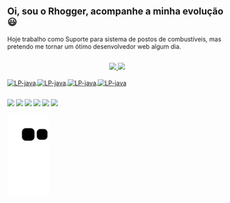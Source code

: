 ## Oi, sou o Rhogger, acompanhe a minha evolução 😃


Hoje trabalho como Suporte para sistema de postos de combustíveis, mas pretendo me tornar um ótimo desenvolvedor web algum dia.

##

<div align="center">
  <a href="https://github.com/rhogger">
  <img height="180em" src="https://github-readme-stats.vercel.app/api?username=rhogger&show_icons=true&theme=maroongold&include_all_commits=true&count_private=true"/>
  <img height="180em" src="https://github-readme-stats.vercel.app/api/top-langs/?username=rhogger&layout=compact&langs_count=7&theme=maroongold"/>
</div>
  
<div style="display: inline_block"><br>
  <img align="center" alt="LP-java" height="40" width="50" src="https://cdn.jsdelivr.net/gh/devicons/devicon/icons/java/java-original-wordmark.svg" />
  <img align="center" alt="LP-java" height="40" width="50" src="https://cdn.jsdelivr.net/gh/devicons/devicon/icons/c/c-original.svg" />
  <img align="center" alt="LP-java" height="40" width="50" src="https://cdn.jsdelivr.net/gh/devicons/devicon/icons/html5/html5-original-wordmark.svg" />
  <img align="center" alt="LP-java" height="40" width="50" src="https://cdn.jsdelivr.net/gh/devicons/devicon/icons/css3/css3-original-wordmark.svg" />
</div>
  
  ##
  
<div> 
  <a href="https://contate.me/RhoggerFS" target="_blank"><img src="https://img.shields.io/badge/WhatsApp-25D366?style=for-the-badge&logo=whatsapp&logoColor=white" target="_blank"></a>
  <a href="https://www.linkedin.com/in/rhogger-freitas-699594214/" target="_blank"><img src="https://img.shields.io/badge/-LinkedIn-%230077B5?style=for-the-badge&logo=linkedin&logoColor=white" target="_blank"></a> 
  <a href="https://www.instagram.com/rhogger._.fs/" target="_blank"><img src="https://img.shields.io/badge/-Instagram-%23E4405F?style=for-the-badge&logo=instagram&logoColor=white" target="_blank"></a>
  <a href="https://www.facebook.com/rhogger.freitas/" target="_blank"><img src="https://img.shields.io/badge/Facebook-1877F2?style=for-the-badge&logo=facebook&logoColor=white" target="_blank"></a>
  <a href = "mailto:rhoggerrv@gmail.com"><img src="https://img.shields.io/badge/-Gmail-%23333?style=for-the-badge&logo=gmail&logoColor=white" target="_blank"></a>
  <a href="https://discord.com/channels/@me/968511537520214037" target="_blank"><img src="https://img.shields.io/badge/Discord-7289DA?style=for-the-badge&logo=discord&logoColor=white" target="_blank"></a> 
  
![Snake animation](https://github.com/rafaballerini/rafaballerini/blob/output/github-contribution-grid-snake.svg)
 
</div>
